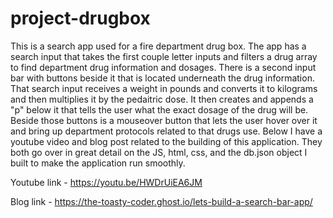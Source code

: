 # project-drugbox
This is a search app used for a fire department drug box. The app has a search input that takes the first couple letter inputs and filters a drug array to find department drug information and dosages. There is a second input bar with buttons beside it that is located underneath the drug information. That search input receives a weight in pounds and converts it to kilograms and then multiplies it by the pedaitric dose. It then creates and appends a "p" below it that tells the user what the exact dosage of the drug will be. Beside those buttons is a mouseover button that lets the user hover over it and bring up department protocols related to that drugs use. Below I have a youtube video and blog post related to the building of this application. They both go over in great detail on the JS, html, css, and the db.json object I built to make the application run smoothly. 

Youtube link - https://youtu.be/HWDrUiEA6JM

Blog link - https://the-toasty-coder.ghost.io/lets-build-a-search-bar-app/
